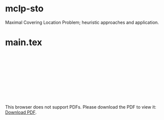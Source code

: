 # mclp-sto
Maximal Covering Location Problem; heuristic approaches and application.

# main.tex
<object data="https://github.com/yeguacelestial/mclp-sto/raw/master/main.pdf" type="application/pdf" width="700px" height="700px">
    <embed src="https://github.com/yeguacelestial/mclp-sto/raw/master/main.pdf">
        <p>This browser does not support PDFs. Please download the PDF to view it: <a href="https://github.com/yeguacelestial/mclp-sto/raw/master/main.pdf">Download PDF</a>.</p>
    </embed>
</object>